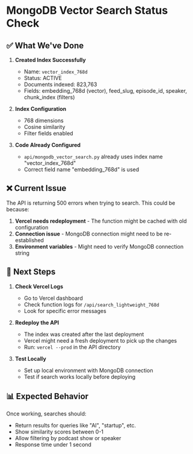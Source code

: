 # MongoDB Vector Search Status Check

## ✅ What We've Done

1. **Created Index Successfully**
   - Name: `vector_index_768d`
   - Status: ACTIVE
   - Documents indexed: 823,763
   - Fields: embedding_768d (vector), feed_slug, episode_id, speaker, chunk_index (filters)

2. **Index Configuration**
   - 768 dimensions
   - Cosine similarity
   - Filter fields enabled

3. **Code Already Configured**
   - `api/mongodb_vector_search.py` already uses index name "vector_index_768d"
   - Correct field name "embedding_768d" is used

## ❌ Current Issue

The API is returning 500 errors when trying to search. This could be because:

1. **Vercel needs redeployment** - The function might be cached with old configuration
2. **Connection issue** - MongoDB connection might need to be re-established
3. **Environment variables** - Might need to verify MongoDB connection string

## 🔧 Next Steps

1. **Check Vercel Logs**
   - Go to Vercel dashboard
   - Check function logs for `/api/search_lightweight_768d`
   - Look for specific error messages

2. **Redeploy the API**
   - The index was created after the last deployment
   - Vercel might need a fresh deployment to pick up the changes
   - Run: `vercel --prod` in the API directory

3. **Test Locally**
   - Set up local environment with MongoDB connection
   - Test if search works locally before deploying

## 📊 Expected Behavior

Once working, searches should:
- Return results for queries like "AI", "startup", etc.
- Show similarity scores between 0-1
- Allow filtering by podcast show or speaker
- Response time under 1 second